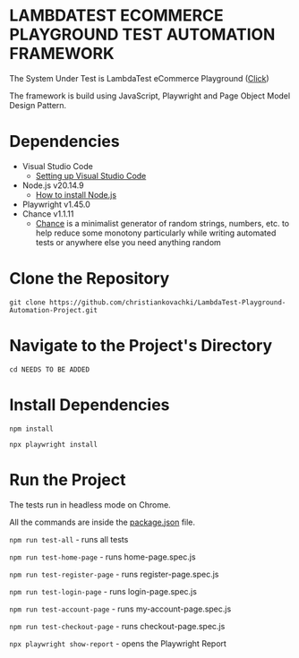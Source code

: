 # LAMBDATEST ECOMMERCE PLAYGROUND TEST AUTOMATION FRAMEWORK

The System Under Test is LambdaTest eCommerce Playground ([Click](https://ecommerce-playground.lambdatest.io/))

The framework is build using JavaScript, Playwright and Page Object Model Design Pattern.

# Dependencies
 - Visual Studio Code
   - [Setting up Visual Studio Code](https://code.visualstudio.com/docs/setup/setup-overview)
 - Node.js v20.14.9
   - [How to install Node.js](https://nodejs.org/en/learn/getting-started/how-to-install-nodejs)
 - Playwright v1.45.0
 - Chance v1.1.11
   - [Chance](https://chancejs.com/) is a minimalist generator of random strings, numbers, etc. to help reduce some monotony particularly while writing automated tests or anywhere else you need anything random

# Clone the Repository
`git clone https://github.com/christiankovachki/LambdaTest-Playground-Automation-Project.git`

# Navigate to the Project's Directory
`cd NEEDS TO BE ADDED`

# Install Dependencies
`npm install`

`npx playwright install`

# Run the Project
The tests run in headless mode on Chrome.

All the commands are inside the [package.json](https://github.com/christiankovachki/LambdaTest-Playground-Automation-Project/blob/main/package.json) file.

`npm run test-all` - runs all tests

`npm run test-home-page` - runs home-page.spec.js

`npm run test-register-page` - runs register-page.spec.js

`npm run test-login-page` - runs login-page.spec.js

`npm run test-account-page` - runs my-account-page.spec.js

`npm run test-checkout-page` - runs checkout-page.spec.js

`npx playwright show-report` - opens the Playwright Report
